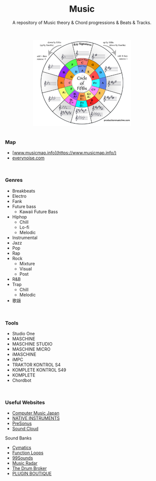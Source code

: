 <h1 align="center">Music</h1>
<p align="center">A repository of Music theory & Chord progressions & Beats & Tracks.</p>

<br>
<br>

<div align="center">
  <img src="img/circle_of_fifths.png" width="64%" />
</div>

<br>

### Map

- [www.musicmap.info](https://www.musicmap.info/)
- [everynoise.com](http://everynoise.com/)

<br>

### Genres

- Breakbeats
- Electro
- Fank
- Future bass
  - Kawaii Future Bass
- Hiphop
  - Chill
  - Lo-fi
  - Melodic
- Instrumental
- Jazz
- Pop
- Rap
- Rock
  - Mixture
  - Visual
  - Post
- R&B
- Trap
  - Chill
  - Melodic
- 歌謡

<br>

### Tools

- Studio One
- MASCHINE
- MASCHINE STUDIO
- MASCHINE MICRO
- iMASCHINE
- iMPC
- TRAKTOR KONTROL S4
- KOMPLETE KONTROL S49
- KOMPLETE
- Chordbot

<br>

### Useful Websites

- [Computer Music Japan](https://computermusic.jp/)
- [NATIVE INSTRUMENTS](https://www.native-instruments.com/jp/)
- [PreSonus](https://www.presonus.com/)
- [Sound Cloud](https://soundcloud.com/discover)

Sound Banks

- [Cymatics](https://cymatics.fm/)
- [Function Loops](https://www.functionloops.com/)
- [99Sounds](http://99sounds.org/)
- [Music Radar](https://www.musicradar.com/)
- [The Drum Broker](https://hiphopdrumsamples.com/)
- [PLUGIN BOUTIQUE](https://www.pluginboutique.com/)
